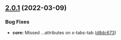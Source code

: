 ## [2.0.1](https://github.com/rajasegar/ember-x-tabs/compare/v2.0.0...v2.0.1) (2022-03-09)


### Bug Fixes

* **core:** Missed ...attributes on x-tabs-tab ([d8dc673](https://github.com/rajasegar/ember-x-tabs/commit/d8dc673e37879e4a87231b5cbc43a0345b810232))
